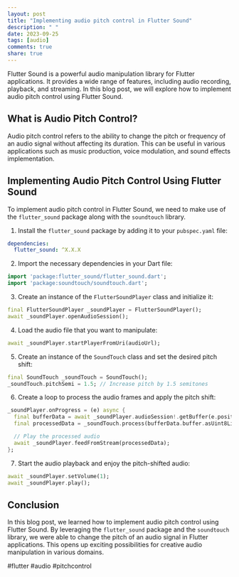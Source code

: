 ```yaml
---
layout: post
title: "Implementing audio pitch control in Flutter Sound"
description: " "
date: 2023-09-25
tags: [audio]
comments: true
share: true
---
```


Flutter Sound is a powerful audio manipulation library for Flutter applications. It provides a wide range of features, including audio recording, playback, and streaming. In this blog post, we will explore how to implement audio pitch control using Flutter Sound.

## What is Audio Pitch Control?

Audio pitch control refers to the ability to change the pitch or frequency of an audio signal without affecting its duration. This can be useful in various applications such as music production, voice modulation, and sound effects implementation.

## Implementing Audio Pitch Control Using Flutter Sound

To implement audio pitch control in Flutter Sound, we need to make use of the `flutter_sound` package along with the `soundtouch` library.

1. Install the `flutter_sound` package by adding it to your `pubspec.yaml` file:

```yaml
dependencies:
  flutter_sound: ^X.X.X
```

2. Import the necessary dependencies in your Dart file:

```dart
import 'package:flutter_sound/flutter_sound.dart';
import 'package:soundtouch/soundtouch.dart';
```

3. Create an instance of the `FlutterSoundPlayer` class and initialize it:

```dart
final FlutterSoundPlayer _soundPlayer = FlutterSoundPlayer();
await _soundPlayer.openAudioSession();
```

4. Load the audio file that you want to manipulate:

```dart
await _soundPlayer.startPlayerFromUri(audioUrl);
```

5. Create an instance of the `SoundTouch` class and set the desired pitch shift:

```dart
final SoundTouch _soundTouch = SoundTouch();
_soundTouch.pitchSemi = 1.5; // Increase pitch by 1.5 semitones
```

6. Create a loop to process the audio frames and apply the pitch shift:

```dart
_soundPlayer.onProgress = (e) async {
  final bufferData = await _soundPlayer.audioSession!.getBuffer(e.position, e.duration);
  final processedData = _soundTouch.process(bufferData.buffer.asUint8List());

  // Play the processed audio
  await _soundPlayer.feedFromStream(processedData);
};
```

7. Start the audio playback and enjoy the pitch-shifted audio:

```dart
await _soundPlayer.setVolume(1);
await _soundPlayer.play();
```

## Conclusion

In this blog post, we learned how to implement audio pitch control using Flutter Sound. By leveraging the `flutter_sound` package and the `soundtouch` library, we were able to change the pitch of an audio signal in Flutter applications. This opens up exciting possibilities for creative audio manipulation in various domains.

#flutter #audio #pitchcontrol